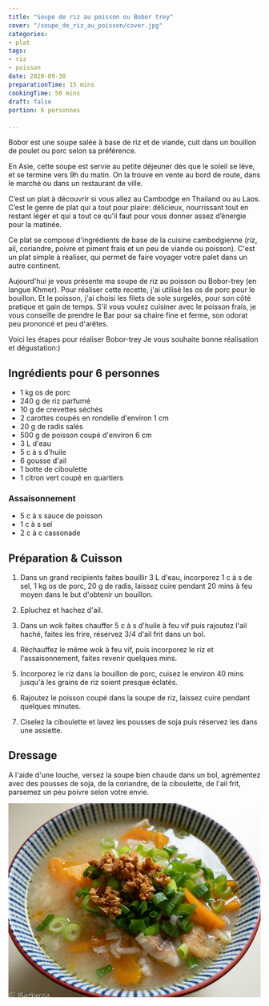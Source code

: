 ```yaml
---
title: "Soupe de riz au poisson ou Bobor trey"
cover: "/soupe_de_riz_au_poisson/cover.jpg"
categories:
- plat
tags:
- riz
- poisson
date: 2020-09-30
preparationTime: 15 mins
cookingTime: 50 mins
draft: false
portion: 6 personnes

---
```

Bobor est une soupe salée à base de riz et de viande, cuit dans un bouillon de poulet ou porc selon sa préférence.

<!--more--> 

En Asie, cette soupe est servie au petite déjeuner dès que le soleil se lève, et se termine vers 9h du matin. On la trouve en vente au bord de route, dans le marché ou dans un restaurant de ville.

C’est un plat à découvrir si vous allez au Cambodge en Thailand ou au Laos. C’est le genre de plat qui a tout pour plaire: délicieux, nourrissant tout en restant léger et qui a tout ce qu’il faut pour vous donner assez d’énergie pour la matinée. 

Ce plat se compose d'ingrédients de base de la cuisine cambodgienne (riz, ail, coriandre, poivre et piment frais et un peu de viande ou poisson). C'est un plat simple à réaliser, qui permet de faire voyager votre palet dans un autre continent.   

Aujourd'hui je vous présente ma soupe de riz au poisson ou Bobor-trey (en langue Khmer). 
Pour réaliser cette recette, j'ai utilisé les os de porc pour le bouillon. Et le poisson, j'ai choisi les filets de sole surgelés, pour son côté pratique et gain de temps. S'il vous voulez cuisiner avec le poisson frais, je vous conseille de prendre le Bar pour sa chaire fine et ferme, son odorat peu prononcé et peu d'arêtes.

Voici les étapes pour réaliser Bobor-trey
Je vous souhaite bonne réalisation et dégustation:)

## Ingrédients pour 6 personnes

- 1 kg os de porc
- 240 g de riz parfumé 
- 10 g de crevettes séchés
- 2 carottes coupés en rondelle d'environ 1 cm
- 20 g de radis salés
- 500 g de poisson coupé d'environ 6 cm
- 3 L d'eau
- 5 c à s d'huile
- 6 gousse d'ail
- 1 botte de ciboulette
- 1 citron vert coupé en quartiers 

### Assaisonnement ###

- 5 c à s sauce de poisson
- 1 c à s sel
- 2 c à c cassonade

## Préparation & Cuisson ##

1. Dans un grand recipients faites bouillir 3 L d'eau, incorporez 1 c à s de sel, 1 kg os de porc, 20 g de radis, laissez cuire pendant 20 mins à feu moyen dans le but d'obtenir un bouillon.

2. Epluchez et hachez d'ail.

3. Dans un wok faites chauffer 5 c à s d'huile à feu vif puis rajoutez l'ail haché, faites les frire, réservez 3/4 d'ail frit dans un bol.

4. Réchauffez le même wok à feu vif, puis incorporez le riz et l'assaisonnement, faites revenir quelques mins.

5. Incorporez le riz dans la bouillon de porc, cuisez le environ 40 mins jusqu'à les grains de riz soient presque éclatés.  

6. Rajoutez le poisson coupé dans la soupe de riz, laissez cuire pendant quelques minutes.

7. Ciselez la ciboulette et lavez les pousses de soja puis réservez les dans une assiette.

## Dressage ##

A l'aide d'une louche, versez la soupe bien chaude dans un bol, agrémentez avec des pousses de soja, de la coriandre, de la ciboulette, de l'ail frit, parsemez un peu poivre selon votre envie. 

![resultat](01.jpg)


